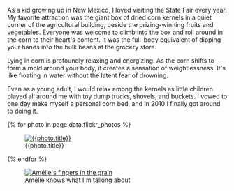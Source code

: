 <!--
title: The Corn Bed
description: A rejuvenating full-body experience
publish_date: 2010-05-15
kind: project
-->

As a kid growing up in New Mexico, I loved visiting the State Fair every year. My favorite attraction was the giant box of dried corn kernels in a quiet corner of the agricultural building, beside the prizing-winning fruits and vegetables. Everyone was welcome to climb into the box and roll around in the corn to their heart's content. It was the full-body equivalent of dipping your hands into the bulk beans at the grocery store.

Lying in corn is profoundly relaxing and energizing. As the corn shifts to form a mold around your body, it creates a sensation of weightlessness. It's like floating in water without the latent fear of drowning.

Even as a young adult, I would relax among the kernels as little children played all around me with toy dump trucks, shovels, and buckets. I vowed to one day make myself a personal corn bed, and in 2010 I finally got around to doing it.

{% for photo in page.data.flickr_photos %}
  <figure>
    <a href="{{photo.url}}" title={{photo.title}}>
      <img src="{{photo.sizes.large.source}}" alt="{{photo.title}}" />
    </a>
    <figcaption>{{photo.title}}</figcaption>
  </figure>
{% endfor %}

<figure>
  <a href="https://www.youtube.com/watch?v=mmllotLUU38">
    <img src="/corn-bed/amelie-sac-de-grain.jpg" alt="Amélie's fingers in the grain" />
  </a>
  <figcaption>Amélie knows what I'm talking about</figcaption>
</figure>
